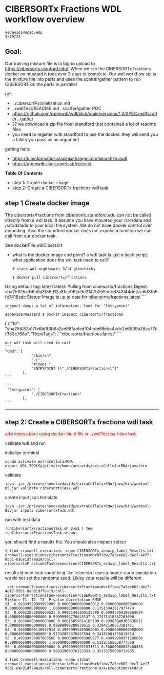# CIBERSORTx Fractions WDL workflow overview

```
aedavids@ucsc.edu
3/19/23
```

## Goal:
Our training mixture file is to big to upload to https://cibersortx.stanford.edu/. When we ran the CIBERSORTx fractions docker on mustard it took over 3 days to complete. Our wdl workflow splits the mixture file into parts and uses the scatter/gather pattern to run CIBERSORT on the parts in parrallel 

ref: 
- ../cibersortParallelization.md 
- ../wdlTest/README.md . scatter/gather POC
-  https://github.com/openwdl/wdl/blob/main/versions/1.0/SPEC.md#scatter--gather
- ?? we download a zip file from standford that contained a lot of readme files
- you need to register with standford to use the docker. they will send you a token you pass as an argument


getting help:
- https://bioinformatics.stackexchange.com/search?q=wdl
-  https://openwdl.slack.com/ssb/redirect


**Table Of Contents**
- step 1: Create docker image 
- step 2: Create a CIBERSORTx fractions wdl task

## step 1 Create docker image
The cibersortx/fractions from cibersortx.standford.edu can not be called directly from a wdl task. It assume you have mounted your /src/data and /src/datadir to  your local file system. We do not have docker control over mounding. Also the standford docker does not expose a function we can call from our docker task. 

See dockerFile.wdlCibersort

- what is the docker image end point?
  a wdl task is just a bash script. what application does the wdl task need to call?
    ```
    # slack wdl-nightmares 3/14 glennhicky
    
    $ docker pull cibersortx/fractions
Using default tag: latest
latest: Pulling from cibersortx/fractions
Digest: sha256:9dc06b0a3f58d12a81cc962c9d2147b2b5edb6743f44dc2ac6d3f59fe7418edc
Status: Image is up to date for cibersortx/fractions:latest
    ```
    
    inspect dumps a lot of information. look for "Entrypoint"
    ```
    aedavids@mustard $ docker inspect cibersortx/fractions
[
    {
        "Id": "sha256:82a17fe6bf93b6a2ae98faefedf04cde66ebc4cdc2e6539a26ac77df353c768a",
        "RepoTags": [
            "cibersortx/fractions:latest"
    ```
    
    our wdl task will need to call
    ```
    "Cmd": [
                "/bin/sh",
                "-c",
                "#(nop) ",
                "ENTRYPOINT [\"./CIBERSORTxFractions\"]"
            ],
    ```
    
    ```
     "Entrypoint": [
                "./CIBERSORTxFractions"
            ],
    ```
***
## step 2: Create a CIBERSORTx fractions wdl task

<span style="color:red">add notes about using docker biuld file in ../wdlTest partition task</span>

validate wdl and run

initialize terminal
```
conda activate extraCellularRNA
export WDL_TOOLS=/private/home/aedavids/extraCellularRNA/java/bin
```

validate
```
java -jar /private/home/aedavids/extraCellularRNA/java/bin/womtool-85.jar validate cibersortxTask.wdl
```

create input json template
```
java -jar /private/home/aedavids/extraCellularRNA/java/bin/womtool-85.jar inputs cibersortxTask.wdl
```


run with test data
```
runCibersortxFractionsTask.sh 2>&1 | tee runCibersortxFractionsTask.sh.out
```

you should find a results file. You should also inspect stdout
```
$ find cromwell-executions -name CIBERSORTx_aedwip_label_Results.txt
cromwell-executions/cibersortxFractionsWorkflow/7a5ee882-dec7-4ef7-95b1-8ab81df79a19/call-cibersortxFractionsTask/execution/CIBERSORTx_aedwip_label_Results.txt
```
results should look something like. cibersort uses a monte-carlo simulation. we do not set the randome seed. Likley your results will be different
```
 cat cromwell-executions/cibersortxFractionsWorkflow/7a5ee882-dec7-4ef7-95b1-8ab81df79a19/call-cibersortxFractionsTask/execution/CIBERSORTx_aedwip_label_Results.txt
Mixture	T1	T2	T3	P-value	Correlation	RMSE
S1	0.99999999999999989	0.00000000000000012	0.00000000000000000	0.00000000000000000	1.00000000000000000	0.17515043817977474
S2	0.00022852600609523	0.99931443200125780	0.00045704199264684	0.00000000000000000	0.99999994770648137	0.17471418357263008
S3	0.00000000000000000	0.00016059614163199	0.99983940385836811	0.00000000000000000	0.99999998280039615	0.33942140553181471
S4	0.50000000110937914	0.49999999889062091	0.00000000000000000	0.00000000000000000	0.97332852678457504	0.34187081755819654
S5	0.49999999967803560	0.00000000060989777	0.49999999971206660	0.00000000000000000	1.00000000000000000	0.51223165638777368
S6	0.00000000000000000	0.49999999971531511	0.50000000028468483	0.00000000000000000	0.96832966378123353	0.35133759608713955
```

```
$ find cromwell-executions -name stdout
cromwell-executions/cibersortxFractionsWorkflow/7a5ee882-dec7-4ef7-95b1-8ab81df79a19/call-cibersortxFractionsTask/execution/stdout
```

